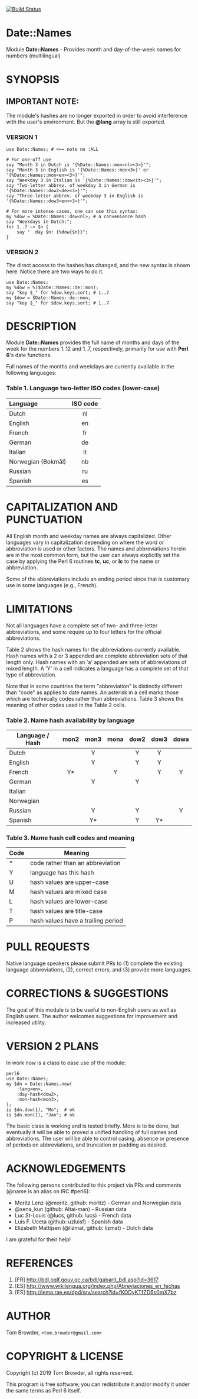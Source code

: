 [![Build Status](https://travis-ci.org/tbrowder/Date-Names-Perl6.svg?branch=master)](https://travis-ci.org/tbrowder/Date-Names-Perl6)

Date::Names
===========

Module **Date::Names** - Provides month and day-of-the-week names for numbers (multilingual)

SYNOPSIS
========

## IMPORTANT NOTE:

The module's hashes are no longer exported in order to avoid interference with the user's environment.
But the **@lang** array is still exported.

### VERSION 1

~~~perl6
use Date::Names; # <== note no :ALL

# For one-off use
say "Month 3 in Dutch is '{%Date::Names::mon<nl><3>}'";
say "Month 3 in English is '{%Date::Names::mon<3>}' or '{%Date::Names::mon<en><3>}'";
say "Weekday 3 in Italian is '{%Date::Names::dow<it><3>}'";
say "Two-letter abbrev. of weekday 3 in German is '{%Date::Names::dow2<de><3>}'";
say "Three-letter abbrev. of weekday 3 in English is '{%Date::Names::dow3<en><3>}'";

# For more intense cases, one can use this syntax:
my %dow = %Date::Names::dow<nl>; # a convenience hash
say "Weekdays in Dutch:";
for 1..7 -> $n {
    say "  day $n: {%dow{$n}}";
}
~~~

### VERSION 2

The direct access to the hashes has changed, and the new syntax is shown here.
Notice there are two ways to do it.

~~~perl6
use Date::Names;
my %dow = %($Date::Names::de::mon);
say "key $_" for %dow.keys.sort; # 1..7
my $dow = $Date::Names::de::mon;
say "key $_" for $dow.keys.sort; # 1..7
~~~

DESCRIPTION
===========

Module **Date::Names** provides the full name of months and days of the week for
the numbers 1..12 and 1..7, respectively, primarily for use with
**Perl 6**'s date functions.

Full names of the months and weekdays are currently available in the
following languages:

### Table 1. Language two-letter ISO codes (lower-case)

  Language           | ISO code
  :---               | :---:
  Dutch              | nl
  English            | en
  French             | fr
  German             | de
  Italian            | it
  Norwegian (Bokmål) | nb
  Russian            | ru
  Spanish            | es

CAPITALIZATION AND PUNCTUATION
==============================

All English month and weekday names are always capitalized.
Other languages vary in capitalization depending on where
the word or abbreviation is used or other factors. The
names and abbreviations herein are in the most common form,
but the user can always explicitly set the case by applying
the Perl 6 routines **tc**, **uc**, or **lc** to the name or
abbreviation.

Some of the abbreviations include an ending period since that is
customary use in some languages (e.g., French).

LIMITATIONS
===========

Not all languages have a complete set of two- and three-letter
abbreviations, and some require up to four letters for the official
abbreviations.

Table 2 shows the hash names for the abbreviations
currently available. Hash names with a 2 or 3 appended are complete
abbreviation sets of that length only.  Hash names with an 'a'
appended are sets of abbreviations of mixed length.  A 'Y' in a cell
indicates a language has a complete set of that type of abbreviation.

Note that in some countries the term "abbreviation" is distinctly
different than "code" as applies to date names. An asterisk in a cell
marks those which are technically codes rather than abbreviations.
Table 3 shows the meaning of other codes used in the Table 2 cells.

### Table 2. Name hash availability by language

Language / Hash | mon2 | mon3 | mona | dow2 | dow3 | dowa
---      | :---: | :---: | :---: | :---: | :---: | :---:
Dutch    |       |   Y   |       |   Y   |   Y   |
English  |       |   Y   |       |   Y   |   Y   |
French   |   Y*  |       |   Y   |       |   Y   |   Y
German   |       |   Y   |       |   Y   |       |
Italian  |       |       |       |       |       |
Norwegian|       |       |       |       |       |
Russian  |       |   Y   |       |   Y   |       |   Y
Spanish  |       |   Y*  |       |   Y   |   Y*  |

### Table 3. Name hash cell codes and meaning

Code | Meaning
---  | ---
\*    | code rather than an abbreviation
Y    | language has this hash
U    | hash values are upper-case
M    | hash values are mixed case
L    | hash values are lower-case
T    | hash values are title-case
P    | hash values have a trailing period


PULL REQUESTS
=============

Native language speakers please submit PRs to (1) complete the
existing language abbreviations, (2), correct errors, and (3) provide
more languages.

CORRECTIONS & SUGGESTIONS
=========================

The goal of this module is to be useful to non-English users as well
as English users. The author welcomes suggestions for improvement and
increased utility.

VERSION 2 PLANS
===============

In work now is a class to ease use of the module:

```perl6
perl6
use Date::Names;
my $dn = Date::Names.new(
    :lang<en>,
    :day-hash<dow2>,
    :mon-hash<mon3>,
);
is $dn.dow(1), "Mo";  # ok
is $dn.mon(1), "Jan"; # ok

```

The basic class is working and is tested briefly.  More is to be done,
but eventually it will be able to proved a unified handling of full
names and abbreviations. The user will be able to control casing,
absence or presence of periods on abbreviations, and truncation or
padding as desired.


ACKNOWLEDGEMENTS
================

The following persons contributed to this project via PRs and
comments (@name is an alias on IRC #perl6):

+ Moritz Lenz (@moritz, github: moritz) - German and Norwegian data
+ @sena_kun (github: Altai-man) - Russian data
+ Luc St-Louis (@lucs, github: lucs) - French data
+ Luis F. Uceta (github: uzluisf) - Spanish data
+ Elizabeth Mattijsen (@lizmat, github: lizmat) - Dutch data

I am grateful for their help!

REFERENCES
==========

1. [FR] <http://bdl.oqlf.gouv.qc.ca/bdl/gabarit_bdl.asp?id=3617>
2. [ES] <http://www.wikilengua.org/index.php/Abreviaciones_en_fechas>
3. [ES] <http://lema.rae.es/dpd/srv/search?id=fKODyKTfZD6s0mX7bz>

AUTHOR
======

Tom Browder, `<tom.browder@gmail.com> `

COPYRIGHT & LICENSE
===================

Copyright (c) 2019 Tom Browder, all rights reserved.

This program is free software; you can redistribute it and/or modify
it under the same terms as Perl 6 itself.
